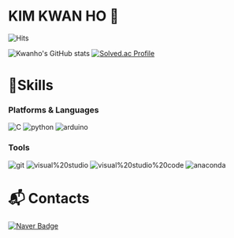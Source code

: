 # KIM KWAN HO 👋
![Hits](https://hits.seeyoufarm.com/api/count/incr/badge.svg?url=https%3A%2F%2Fgithub.com%2Fkim-kwanho&count_bg=%233DB7C8&title_bg=%230DA1EB&icon=&icon_color=%23E7E7E7&title=hits&edge_flat=false)

![Kwanho's GitHub stats](https://github-readme-stats.vercel.app/api?username=kim-kwanho&show_icons=true&theme=tokyonight)
[![Solved.ac Profile](http://mazassumnida.wtf/api/v2/generate_badge?boj=racingcar)](https://solved.ac/racingcar/)

# 💪Skills
### Platforms & Languages
![C](https://img.shields.io/badge/c-A8B9CC.svg?&style=for-the-badge&logo=c&logoColor=white)
![python](https://img.shields.io/badge/python-3776AB.svg?&style=for-the-badge&logo=python&logoColor=white)
![arduino](https://img.shields.io/badge/arduino-00878F.svg?&style=for-the-badge&logo=arduino&logoColor=white)
### Tools
![git](https://img.shields.io/badge/git-F05032.svg?&style=for-the-badge&logo=git&logoColor=white)
![visual%20studio](https://img.shields.io/badge/visual%20studio-5C2D91.svg?&style=for-the-badge&logo=visual%20studio&logoColor=white)
![visual%20studio%20code](https://img.shields.io/badge/visual%20studio%20code-007ACC.svg?&style=for-the-badge&logo=visual%20studio%20code&logoColor=white)
![anaconda](https://img.shields.io/badge/anaconda-44A833.svg?&style=for-the-badge&logo=anaconda&logoColor=white)
# :mailbox_with_mail: Contacts
[![Naver Badge](https://img.shields.io/badge/Naver-03C75A?style=flat-square&logo=Naver&logoColor=white&link=mailto:racing2204@naver.com)](mailto:racing2204@naver.com)
